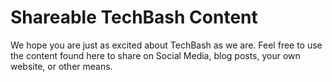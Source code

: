 # Shareable TechBash Content
We hope you are just as excited about TechBash as we are. Feel free to use the content found here to share on Social Media, blog posts, your own website, or other means.
